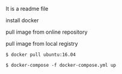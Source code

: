 It is a readme file 

install docker 

pull image from online repository

pull image from local registry

~~~shell
$ docker pull ubuntu:16.04
~~~



~~~shell
$ docker-compose -f docker-compose.yml up
~~~